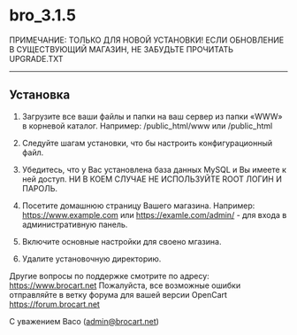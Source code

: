 # bro_3.1.5

ПРИМЕЧАНИЕ: ТОЛЬКО ДЛЯ НОВОЙ УСТАНОВКИ!
ЕСЛИ ОБНОВЛЕНИЕ В СУЩЕСТВУЮЩИЙ МАГАЗИН, НЕ ЗАБУДЬТЕ ПРОЧИТАТЬ UPGRADE.TXT

---------
Установка
---------

1.	Загрузите все ваши файлы и папки на ваш сервер из папки «WWW» в корневой каталог.
	Например: /public_html/www или /public_html

2.	Следуйте шагам установки, что бы настроить конфигурационный файл.

3.	Убедитесь, что у Вас установлена база данных MySQL и Вы имеете к ней доступ. НИ В КОЕМ СЛУЧАЕ НЕ ИСПОЛЬЗУЙТЕ ROOT ЛОГИН И ПАРОЛЬ.

4.	Посетите домашнюю страницу Вашего магазина.
	Например: https://www.example.com или https://examle.com/admin/ - для входа в административную панель.

5.	Включите основные настройки для своено мгазина.

6.	Удалите установочную директорию.


Другие вопросы по поддержке смотрите по адресу: https://www.brocart.net
Пожалуйста, все возможные ошибки отправляйте в ветку форума для вашей версии OpenCart https://forum.brocart.net

С уважением Baco (admin@brocart.net)
